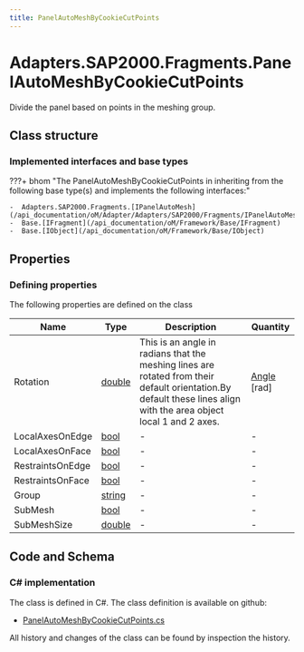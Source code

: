 ```yaml
---
title: PanelAutoMeshByCookieCutPoints
---
```


# Adapters.SAP2000.Fragments.PanelAutoMeshByCookieCutPoints

Divide the panel based on points in the meshing group.

## Class structure

### Implemented interfaces and base types

???+ bhom "The PanelAutoMeshByCookieCutPoints in inheriting from the following base type(s) and implements the following interfaces:"

    -  Adapters.SAP2000.Fragments.[IPanelAutoMesh](/api_documentation/oM/Adapter/Adapters/SAP2000/Fragments/IPanelAutoMesh)
    -  Base.[IFragment](/api_documentation/oM/Framework/Base/IFragment)
    -  Base.[IObject](/api_documentation/oM/Framework/Base/IObject)


## Properties



### Defining properties

The following properties are defined on the class

| Name             | Type             | Description      | Quantity         |
|------------------|------------------|------------------|------------------|
| Rotation | [double](https://learn.microsoft.com/en-us/dotnet/api/System.Double?view=netstandard-2.0) | This is an angle in radians that the meshing lines are rotated from their default orientation.By default these lines align with the area object local 1 and 2 axes. | [Angle](/api_documentation/oM/Dimensional/Quantities/Attributes/Angle) [rad] |
| LocalAxesOnEdge | [bool](https://learn.microsoft.com/en-us/dotnet/api/System.Boolean?view=netstandard-2.0) | - | - |
| LocalAxesOnFace | [bool](https://learn.microsoft.com/en-us/dotnet/api/System.Boolean?view=netstandard-2.0) | - | - |
| RestraintsOnEdge | [bool](https://learn.microsoft.com/en-us/dotnet/api/System.Boolean?view=netstandard-2.0) | - | - |
| RestraintsOnFace | [bool](https://learn.microsoft.com/en-us/dotnet/api/System.Boolean?view=netstandard-2.0) | - | - |
| Group | [string](https://learn.microsoft.com/en-us/dotnet/api/System.String?view=netstandard-2.0) | - | - |
| SubMesh | [bool](https://learn.microsoft.com/en-us/dotnet/api/System.Boolean?view=netstandard-2.0) | - | - |
| SubMeshSize | [double](https://learn.microsoft.com/en-us/dotnet/api/System.Double?view=netstandard-2.0) | - | - |


## Code and Schema

### C# implementation

The class is defined in C#. The class definition is available on github:

- [PanelAutoMeshByCookieCutPoints.cs](https://github.com/BHoM/SAP2000_Toolkit/blob/develop/SAP2000_oM/Fragments/PanelAutoMeshByCookieCutPoints.cs)

All history and changes of the class can be found by inspection the history.
